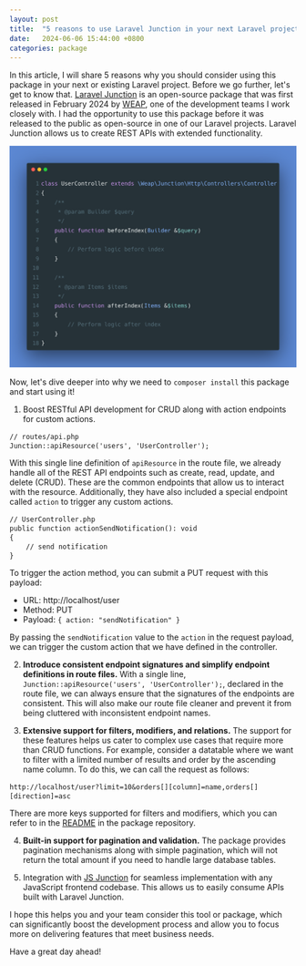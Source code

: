 ```yaml
---
layout: post
title:  "5 reasons to use Laravel Junction in your next Laravel project"
date:   2024-06-06 15:44:00 +0800
categories: package
---
```


In this article, I will share 5 reasons why you should consider using this package in your next or existing Laravel project. Before we go further, let's get to know that. [Laravel Junction](https://github.com/weapnl/laravel-junction) is an open-source package that was first released in February 2024 by [WEAP](https://github.com/weapnl), one of the development teams I work closely with. I had the opportunity to use this package before it was released to the public as open-source in one of our Laravel projects. Laravel Junction allows us to create REST APIs with extended functionality.

![diagram-1-weap-junction-example](/assets/weap-junction-example.png)

Now, let's dive deeper into why we need to `composer install` this package and start using it!

1. Boost RESTful API development for CRUD along with action endpoints for custom actions.
```
// routes/api.php
Junction::apiResource('users', 'UserController');
```
With this single line definition of `apiResource` in the route file, we already handle all of the REST API endpoints such as create, read, update, and delete (CRUD). These are the common endpoints that allow us to interact with the resource. Additionally, they have also included a special endpoint called `action` to trigger any custom actions.

```
// UserController.php
public function actionSendNotification(): void
{
    // send notification
}
```

To trigger the action method, you can submit a PUT request with this payload:
- URL: http://localhost/user
- Method: PUT
- Payload: `{ action: "sendNotification" }`

By passing the `sendNotification` value to the `action` in the request payload, we can trigger the custom action that we have defined in the controller.

2. **Introduce consistent endpoint signatures and simplify endpoint definitions in route files.** With a single line, `Junction::apiResource('users', 'UserController');`, declared in the route file, we can always ensure that the signatures of the endpoints are consistent. This will also make our route file cleaner and prevent it from being cluttered with inconsistent endpoint names.

3. **Extensive support for filters, modifiers, and relations.** The support for these features helps us cater to complex use cases that require more than CRUD functions. For example, consider a datatable where we want to filter with a limited number of results and order by the ascending name column. To do this, we can call the request as follows:
```
http://localhost/user?limit=10&orders[][column]=name,orders[][direction]=asc
```
There are more keys supported for filters and modifiers, which you can refer to in the [README](https://github.com/weapnl/laravel-junction?tab=readme-ov-file#filters) in the package repository.

4. **Built-in support for pagination and validation.** The package provides pagination mechanisms along with simple pagination, which will not return the total amount if you need to handle large database tables.

5. Integration with [JS Junction](https://github.com/weapnl/js-junction) for seamless implementation with any JavaScript frontend codebase. This allows us to easily consume APIs built with Laravel Junction.

I hope this helps you and your team consider this tool or package, which can significantly boost the development process and allow you to focus more on delivering features that meet business needs.

Have a great day ahead!